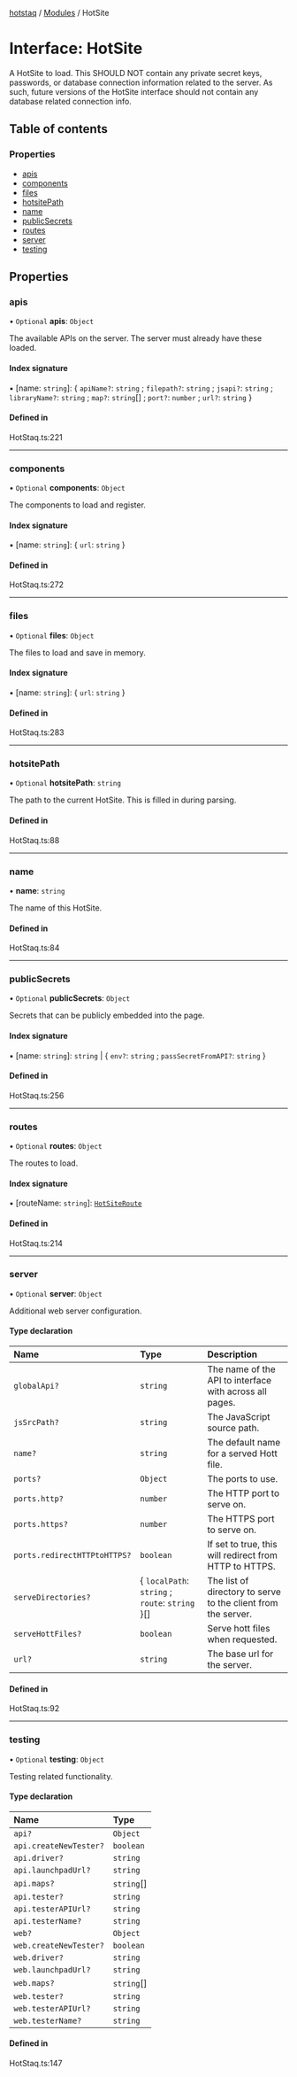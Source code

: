 [hotstaq](../README.md) / [Modules](../modules.md) / HotSite

# Interface: HotSite

A HotSite to load. This SHOULD NOT contain any private secret keys, passwords,
or database connection information related to the server. As such, future
versions of the HotSite interface should not contain any database related
connection info.

## Table of contents

### Properties

- [apis](HotSite.md#apis)
- [components](HotSite.md#components)
- [files](HotSite.md#files)
- [hotsitePath](HotSite.md#hotsitepath)
- [name](HotSite.md#name)
- [publicSecrets](HotSite.md#publicsecrets)
- [routes](HotSite.md#routes)
- [server](HotSite.md#server)
- [testing](HotSite.md#testing)

## Properties

### apis

• `Optional` **apis**: `Object`

The available APIs on the server. The server must already have these
loaded.

#### Index signature

▪ [name: `string`]: { `apiName?`: `string` ; `filepath?`: `string` ; `jsapi?`: `string` ; `libraryName?`: `string` ; `map?`: `string`[] ; `port?`: `number` ; `url?`: `string`  }

#### Defined in

HotStaq.ts:221

___

### components

• `Optional` **components**: `Object`

The components to load and register.

#### Index signature

▪ [name: `string`]: { `url`: `string`  }

#### Defined in

HotStaq.ts:272

___

### files

• `Optional` **files**: `Object`

The files to load and save in memory.

#### Index signature

▪ [name: `string`]: { `url`: `string`  }

#### Defined in

HotStaq.ts:283

___

### hotsitePath

• `Optional` **hotsitePath**: `string`

The path to the current HotSite. This is filled in during parsing.

#### Defined in

HotStaq.ts:88

___

### name

• **name**: `string`

The name of this HotSite.

#### Defined in

HotStaq.ts:84

___

### publicSecrets

• `Optional` **publicSecrets**: `Object`

Secrets that can be publicly embedded into the page.

#### Index signature

▪ [name: `string`]: `string` \| { `env?`: `string` ; `passSecretFromAPI?`: `string`  }

#### Defined in

HotStaq.ts:256

___

### routes

• `Optional` **routes**: `Object`

The routes to load.

#### Index signature

▪ [routeName: `string`]: [`HotSiteRoute`](HotSiteRoute.md)

#### Defined in

HotStaq.ts:214

___

### server

• `Optional` **server**: `Object`

Additional web server configuration.

#### Type declaration

| Name | Type | Description |
| :------ | :------ | :------ |
| `globalApi?` | `string` | The name of the API to interface with across all pages. |
| `jsSrcPath?` | `string` | The JavaScript source path. |
| `name?` | `string` | The default name for a served Hott file. |
| `ports?` | `Object` | The ports to use. |
| `ports.http?` | `number` | The HTTP port to serve on. |
| `ports.https?` | `number` | The HTTPS port to serve on. |
| `ports.redirectHTTPtoHTTPS?` | `boolean` | If set to true, this will redirect from HTTP to HTTPS. |
| `serveDirectories?` | { `localPath`: `string` ; `route`: `string`  }[] | The list of directory to serve to the client from the server. |
| `serveHottFiles?` | `boolean` | Serve hott files when requested. |
| `url?` | `string` | The base url for the server. |

#### Defined in

HotStaq.ts:92

___

### testing

• `Optional` **testing**: `Object`

Testing related functionality.

#### Type declaration

| Name | Type |
| :------ | :------ |
| `api?` | `Object` |
| `api.createNewTester?` | `boolean` |
| `api.driver?` | `string` |
| `api.launchpadUrl?` | `string` |
| `api.maps?` | `string`[] |
| `api.tester?` | `string` |
| `api.testerAPIUrl?` | `string` |
| `api.testerName?` | `string` |
| `web?` | `Object` |
| `web.createNewTester?` | `boolean` |
| `web.driver?` | `string` |
| `web.launchpadUrl?` | `string` |
| `web.maps?` | `string`[] |
| `web.tester?` | `string` |
| `web.testerAPIUrl?` | `string` |
| `web.testerName?` | `string` |

#### Defined in

HotStaq.ts:147
